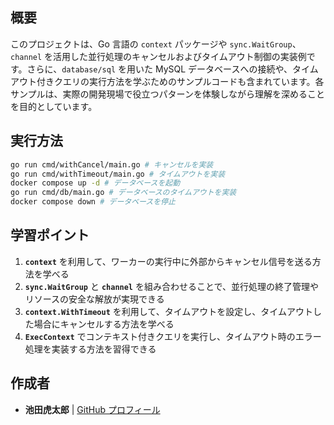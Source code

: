 ## **概要**

このプロジェクトは、Go 言語の `context` パッケージや `sync.WaitGroup`、`channel` を活用した並行処理のキャンセルおよびタイムアウト制御の実装例です。さらに、`database/sql` を用いた MySQL データベースへの接続や、タイムアウト付きクエリの実行方法を学ぶためのサンプルコードも含まれています。各サンプルは、実際の開発現場で役立つパターンを体験しながら理解を深めることを目的としています。

## **実行方法**

```sh
go run cmd/withCancel/main.go # キャンセルを実装
go run cmd/withTimeout/main.go # タイムアウトを実装
docker compose up -d # データベースを起動
go run cmd/db/main.go # データベースのタイムアウトを実装
docker compose down # データベースを停止
```

## **学習ポイント**

1. **`context`** を利用して、ワーカーの実行中に外部からキャンセル信号を送る方法を学べる
2. **`sync.WaitGroup`** と **`channel`** を組み合わせることで、並行処理の終了管理やリソースの安全な解放が実現できる
3. **`context.WithTimeout`** を利用して、タイムアウトを設定し、タイムアウトした場合にキャンセルする方法を学べる
4. **`ExecContext`** でコンテキスト付きクエリを実行し、タイムアウト時のエラー処理を実装する方法を習得できる

## 作成者

- **池田虎太郎** | [GitHub プロフィール](https://github.com/kotaroikeda-apl-dev)
